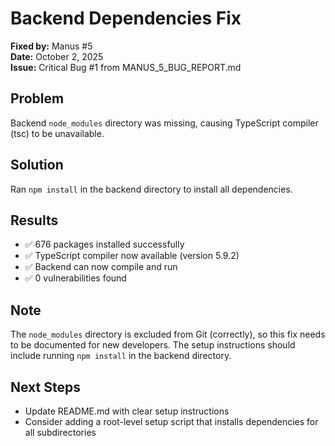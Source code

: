 # Backend Dependencies Fix

**Fixed by:** Manus #5  
**Date:** October 2, 2025  
**Issue:** Critical Bug #1 from MANUS_5_BUG_REPORT.md

## Problem
Backend `node_modules` directory was missing, causing TypeScript compiler (tsc) to be unavailable.

## Solution
Ran `npm install` in the backend directory to install all dependencies.

## Results
- ✅ 676 packages installed successfully
- ✅ TypeScript compiler now available (version 5.9.2)
- ✅ Backend can now compile and run
- ✅ 0 vulnerabilities found

## Note
The `node_modules` directory is excluded from Git (correctly), so this fix needs to be documented for new developers. The setup instructions should include running `npm install` in the backend directory.

## Next Steps
- Update README.md with clear setup instructions
- Consider adding a root-level setup script that installs dependencies for all subdirectories
